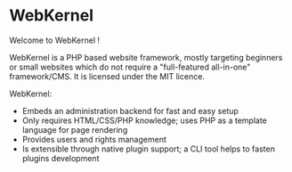 WebKernel
=========

Welcome to WebKernel !

WebKernel is a PHP based website framework, mostly targeting beginners or small websites which do not require a "full-featured all-in-one" framework/CMS. It is licensed under the MIT licence.

WebKernel:
  * Embeds an administration backend for fast and easy setup
  * Only requires HTML/CSS/PHP knowledge; uses PHP as a template language for page rendering
  * Provides users and rights management
  * Is extensible through native plugin support; a CLI tool helps to fasten plugins development


